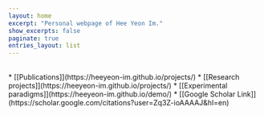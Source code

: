 ```yaml
---
layout: home
excerpt: "Personal webpage of Hee Yeon Im."
show_excerpts: false
paginate: true
entries_layout: list
---
```


<br/>
* [[Publications]](https://heeyeon-im.github.io/projects/)
* [[Research projects]](https://heeyeon-im.github.io/projects/)
* [[Experimental paradigms]](https://heeyeon-im.github.io/demo/)
* [[Google Scholar Link]](https://scholar.google.com/citations?user=Zq3Z-ioAAAAJ&hl=en)
